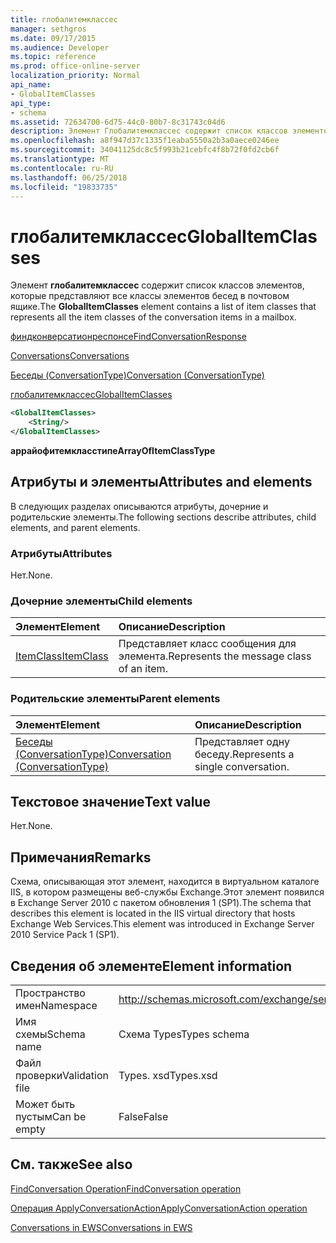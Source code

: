 ```yaml
---
title: глобалитемклассес
manager: sethgros
ms.date: 09/17/2015
ms.audience: Developer
ms.topic: reference
ms.prod: office-online-server
localization_priority: Normal
api_name:
- GlobalItemClasses
api_type:
- schema
ms.assetid: 72634700-6d75-44c0-80b7-8c31743c04d6
description: Элемент Глобалитемклассес содержит список классов элементов, которые представляют все классы элементов бесед в почтовом ящике.
ms.openlocfilehash: a8f947d37c1335f1eaba5550a2b3a0aece0246ee
ms.sourcegitcommit: 34041125dc8c5f993b21cebfc4f8b72f0fd2cb6f
ms.translationtype: MT
ms.contentlocale: ru-RU
ms.lasthandoff: 06/25/2018
ms.locfileid: "19833735"
---
```

# <a name="globalitemclasses"></a><span data-ttu-id="597c7-103">глобалитемклассес</span><span class="sxs-lookup"><span data-stu-id="597c7-103">GlobalItemClasses</span></span>

<span data-ttu-id="597c7-104">Элемент **глобалитемклассес** содержит список классов элементов, которые представляют все классы элементов бесед в почтовом ящике.</span><span class="sxs-lookup"><span data-stu-id="597c7-104">The **GlobalItemClasses** element contains a list of item classes that represents all the item classes of the conversation items in a mailbox.</span></span> 
  
[<span data-ttu-id="597c7-105">финдконверсатионреспонсе</span><span class="sxs-lookup"><span data-stu-id="597c7-105">FindConversationResponse</span></span>](findconversationresponse.md)
  
[<span data-ttu-id="597c7-106">Conversations</span><span class="sxs-lookup"><span data-stu-id="597c7-106">Conversations</span></span>](conversations-ex15websvcsotherref.md)
  
[<span data-ttu-id="597c7-107">Беседы (ConversationType)</span><span class="sxs-lookup"><span data-stu-id="597c7-107">Conversation (ConversationType)</span></span>](conversation-conversationtype.md)
  
[<span data-ttu-id="597c7-108">глобалитемклассес</span><span class="sxs-lookup"><span data-stu-id="597c7-108">GlobalItemClasses</span></span>](globalitemclasses.md)
  
```XML
<GlobalItemClasses>
    <String/>
</GlobalItemClasses>
```

 <span data-ttu-id="597c7-109">**аррайофитемкласстипе**</span><span class="sxs-lookup"><span data-stu-id="597c7-109">**ArrayOfItemClassType**</span></span>
## <a name="attributes-and-elements"></a><span data-ttu-id="597c7-110">Атрибуты и элементы</span><span class="sxs-lookup"><span data-stu-id="597c7-110">Attributes and elements</span></span>

<span data-ttu-id="597c7-111">В следующих разделах описываются атрибуты, дочерние и родительские элементы.</span><span class="sxs-lookup"><span data-stu-id="597c7-111">The following sections describe attributes, child elements, and parent elements.</span></span>
  
### <a name="attributes"></a><span data-ttu-id="597c7-112">Атрибуты</span><span class="sxs-lookup"><span data-stu-id="597c7-112">Attributes</span></span>

<span data-ttu-id="597c7-113">Нет.</span><span class="sxs-lookup"><span data-stu-id="597c7-113">None.</span></span>
  
### <a name="child-elements"></a><span data-ttu-id="597c7-114">Дочерние элементы</span><span class="sxs-lookup"><span data-stu-id="597c7-114">Child elements</span></span>

|<span data-ttu-id="597c7-115">**Элемент**</span><span class="sxs-lookup"><span data-stu-id="597c7-115">**Element**</span></span>|<span data-ttu-id="597c7-116">**Описание**</span><span class="sxs-lookup"><span data-stu-id="597c7-116">**Description**</span></span>|
|:-----|:-----|
|[<span data-ttu-id="597c7-117">ItemClass</span><span class="sxs-lookup"><span data-stu-id="597c7-117">ItemClass</span></span>](itemclass.md) <br/> |<span data-ttu-id="597c7-118">Представляет класс сообщения для элемента.</span><span class="sxs-lookup"><span data-stu-id="597c7-118">Represents the message class of an item.</span></span>  <br/> |
   
### <a name="parent-elements"></a><span data-ttu-id="597c7-119">Родительские элементы</span><span class="sxs-lookup"><span data-stu-id="597c7-119">Parent elements</span></span>

|<span data-ttu-id="597c7-120">**Элемент**</span><span class="sxs-lookup"><span data-stu-id="597c7-120">**Element**</span></span>|<span data-ttu-id="597c7-121">**Описание**</span><span class="sxs-lookup"><span data-stu-id="597c7-121">**Description**</span></span>|
|:-----|:-----|
|[<span data-ttu-id="597c7-122">Беседы (ConversationType)</span><span class="sxs-lookup"><span data-stu-id="597c7-122">Conversation (ConversationType)</span></span>](conversation-conversationtype.md) <br/> |<span data-ttu-id="597c7-123">Представляет одну беседу.</span><span class="sxs-lookup"><span data-stu-id="597c7-123">Represents a single conversation.</span></span>  <br/> |
   
## <a name="text-value"></a><span data-ttu-id="597c7-124">Текстовое значение</span><span class="sxs-lookup"><span data-stu-id="597c7-124">Text value</span></span>

<span data-ttu-id="597c7-125">Нет.</span><span class="sxs-lookup"><span data-stu-id="597c7-125">None.</span></span>
  
## <a name="remarks"></a><span data-ttu-id="597c7-126">Примечания</span><span class="sxs-lookup"><span data-stu-id="597c7-126">Remarks</span></span>

<span data-ttu-id="597c7-127">Схема, описывающая этот элемент, находится в виртуальном каталоге IIS, в котором размещены веб-службы Exchange.Этот элемент появился в Exchange Server 2010 с пакетом обновления 1 (SP1).</span><span class="sxs-lookup"><span data-stu-id="597c7-127">The schema that describes this element is located in the IIS virtual directory that hosts Exchange Web Services.This element was introduced in Exchange Server 2010 Service Pack 1 (SP1).</span></span>
  
## <a name="element-information"></a><span data-ttu-id="597c7-128">Сведения об элементе</span><span class="sxs-lookup"><span data-stu-id="597c7-128">Element information</span></span>

|||
|:-----|:-----|
|<span data-ttu-id="597c7-129">Пространство имен</span><span class="sxs-lookup"><span data-stu-id="597c7-129">Namespace</span></span>  <br/> |http://schemas.microsoft.com/exchange/services/2006/types  <br/> |
|<span data-ttu-id="597c7-130">Имя схемы</span><span class="sxs-lookup"><span data-stu-id="597c7-130">Schema name</span></span>  <br/> |<span data-ttu-id="597c7-131">Схема Types</span><span class="sxs-lookup"><span data-stu-id="597c7-131">Types schema</span></span>  <br/> |
|<span data-ttu-id="597c7-132">Файл проверки</span><span class="sxs-lookup"><span data-stu-id="597c7-132">Validation file</span></span>  <br/> |<span data-ttu-id="597c7-133">Types. xsd</span><span class="sxs-lookup"><span data-stu-id="597c7-133">Types.xsd</span></span>  <br/> |
|<span data-ttu-id="597c7-134">Может быть пустым</span><span class="sxs-lookup"><span data-stu-id="597c7-134">Can be empty</span></span>  <br/> |<span data-ttu-id="597c7-135">False</span><span class="sxs-lookup"><span data-stu-id="597c7-135">False</span></span>  <br/> |
   
## <a name="see-also"></a><span data-ttu-id="597c7-136">См. также</span><span class="sxs-lookup"><span data-stu-id="597c7-136">See also</span></span>



[<span data-ttu-id="597c7-137">FindConversation Operation</span><span class="sxs-lookup"><span data-stu-id="597c7-137">FindConversation operation</span></span>](findconversation-operation.md)
  
[<span data-ttu-id="597c7-138">Операция ApplyConversationAction</span><span class="sxs-lookup"><span data-stu-id="597c7-138">ApplyConversationAction operation</span></span>](applyconversationaction-operation.md)


[<span data-ttu-id="597c7-139">Conversations in EWS</span><span class="sxs-lookup"><span data-stu-id="597c7-139">Conversations in EWS</span></span>](http://msdn.microsoft.com/library/91e64629-db6c-4c94-9dcb-d386232e8467%28Office.15%29.aspx)

